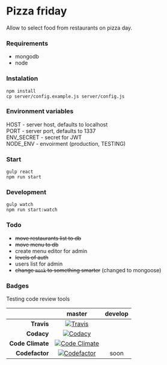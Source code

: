 # Pizza friday

Allow to select food from restaurants on pizza day.

### Requirements
- mongodb
- node

### Instalation
```npm install```  
```cp server/config.example.js server/config.js```

### Environment variables

HOST - server host, defaults to localhost  
PORT - server port, defaults to 1337  
ENV_SECRET - secret for JWT  
NODE_ENV - envoirment (production, TESTING)

### Start
```gulp react```  
```npm run start```

### Development
```gulp watch```  
```npm run start:watch```

### Todo
- ~~move restaurants list to db~~
- ~~move menu to db~~
- create menu editor for admin
- ~~levels of auth~~
- users list for admin
- ~~change ```monk``` to something smarter~~ (changed to mongoose)


### Badges
Testing code review tools

|                  |        **master**         |       **develop**       |
| ---------------: | :-----------------------: | :---------------------: |
|    **Travis**    |     [![Travis][1]][2]     |                         |
|    **Codacy**    |     [![Codacy][3]][4]     |                         |
| **Code Climate** |  [![Code Climate][5]][6]  |                         |
|  **Codefactor**  |   [![Codefactor][7]][8]   |         soon            |

[1]: https://travis-ci.org/bonanzakrak/pizzafriday.svg?branch=master
[2]: https://travis-ci.org/bonanzakrak/pizzafriday
[3]: https://api.codacy.com/project/badge/Grade/a84edd7cd6b748c3a257f5041aa9133d
[4]: https://www.codacy.com/app/bonanzakrak/pizzafriday?utm_source=github.com&utm_medium=referral&utm_content=bonanzakrak/pizzafriday&utm_campaign=badger
[5]:https://codeclimate.com/github/bonanzakrak/pizzafriday/badges/gpa.svg
[6]: https://codeclimate.com/github/bonanzakrak/pizzafriday
[7]: https://www.codefactor.io/repository/github/bonanzakrak/pizzafriday/badge
[8]: https://www.codefactor.io/repository/github/bonanzakrak/pizzafriday

